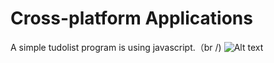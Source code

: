 # Cross-platform Applications
A simple tudolist program is using javascript.（br /)
![Alt text](First-Application/img/todolist.png)
